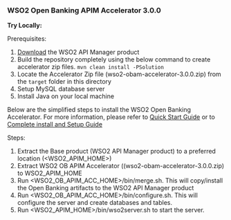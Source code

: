 ### **WSO2 Open Banking APIM Accelerator 3.0.0**

**Try Locally:**

Prerequisites:
1. [Download](https://wso2.com/api-manager/#) the WSO2 API Manager product 
2. Build the repository completely using the below command to create accelerator zip files.
<code>mvn clean install -PSolution</code>
3. Locate the Accelerator Zip file (wso2-obam-accelerator-3.0.0.zip) from 
the <code>target</code> folder in this directory
4. Setup MySQL database server
5. Install Java on your local machine

Below are the simplified steps to install the WSO2 Open Banking Accelerator. For more information, 
please refer to [Quick Start Guide](https://ob.docs.wso2.com/en/latest/get-started/quick-start-guide/) or 
to [ Complete install and Setup Guide ](https://ob.docs.wso2.com/en/latest/install-and-setup/)

Steps:
1. Extract the Base product (WSO2 API Manager product) to a preferred location (<WSO2_APIM_HOME>)
2. Extract WSO2 OB APIM Accelerator ((wso2-obam-accelerator-3.0.0.zip) to WSO2_APIM_HOME 
3. Run <WSO2_OB_APIM_ACC_HOME>/bin/merge.sh. This will copy/install the Open Banking artifacts to 
the WSO2 API Manager product
4. Run <WSO2_OB_APIM_ACC_HOME>/bin/configure.sh. This will configure the server and create databases and  tables.
5. Run <WSO2_APIM_HOME>/bin/wso2server.sh to start the server.



